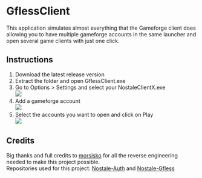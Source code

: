 # GflessClient
This application simulates almost everything that the Gameforge client does allowing you to have multiple gameforge accounts in the same launcher and open several game clients with just one click.

## Instructions
1. Download the latest release version
2. Extract the folder and open GflessClient.exe
3. Go to Options > Settings and select your NostaleClientX.exe<br> 
![](https://media.discordapp.net/attachments/739413308192325633/898542366753951764/unknown.png)
4. Add a gameforge account<br>
![](https://media.discordapp.net/attachments/739413308192325633/898543778627989524/unknown.png)
5. Select the accounts you want to open and click on Play<br>
![](https://media.discordapp.net/attachments/739413308192325633/898544878450012200/unknown.png)

## Credits
Big thanks and full credits to [morsisko](https://github.com/morsisko) for all the reverse engineering needed to make this project possible.<br>
Repositories used for this project: [Nostale-Auth](https://github.com/morsisko/NosTale-Auth) and [Nostale-Gfless](https://github.com/morsisko/NosTale-Gfless)
